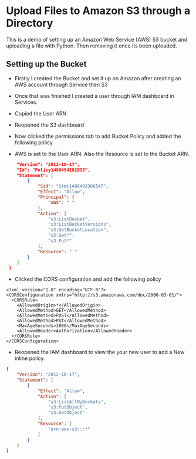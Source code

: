 # Upload Files to Amazon S3 through a Directory

This is a demo of setting up an Amazon Web Service (AWS) S3 bucket and uploading a file with Python. Then removing it once its been uploaded.

## Setting up the Bucket

* Firstly I created the Bucket and set it up on Amazon after creating an AWS account through Service then S3

* Once that was finished I created a user through IAM dashboard in Services.

* Copied the User ARN

* Reopened the S3 dashboard

* Now clicked the permissions tab to add Bucket Policy and added the following policy

* AWS is set to the User ARN. Also the Resource is set to the Bucket ARN.

```json {
    "Version": "2012-10-17",
    "Id": "Policy1488494182833",
    "Statement": [
        {
            "Sid": "Stmt1488493308547",
            "Effect": "Allow",
            "Principal": {
                "AWS": " "
            },
            "Action": [
                "s3:ListBucket",
                "s3:ListBucketVersions",
                "s3:GetBucketLocation",
                "s3:Get*",
                "s3:Put*"
            ],
            "Resource": " "
        }
    ]
 } 
```

* Clicked the CORS configuration and add the following policy

```
<?xml version="1.0" encoding="UTF-8"?>
<CORSConfiguration xmlns="http://s3.amazonaws.com/doc/2006-03-01/">
  <CORSRule>
    <AllowedOrigin>*</AllowedOrigin>
    <AllowedMethod>GET</AllowedMethod>
    <AllowedMethod>POST</AllowedMethod>
    <AllowedMethod>PUT</AllowedMethod>
    <MaxAgeSeconds>3000</MaxAgeSeconds>
    <AllowedHeader>Authorization</AllowedHeader>
  </CORSRule>
</CORSConfiguration>
```
* Reopened the IAM dashboard to view the your new user to add a New inline policy.

```json 
{
    "Version": "2012-10-17",
    "Statement": [
        {
            "Effect": "Allow",
            "Action": [
                "s3:ListAllMyBuckets",
                "s3:PutObject",
                "s3:GetObject"
            ],
            "Resource": [
                "arn:aws:s3:::*"
            ]
        }
    ]
}
```
